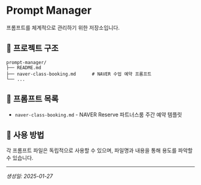 # Prompt Manager

프롬프트를 체계적으로 관리하기 위한 저장소입니다.

## 📁 프로젝트 구조

```
prompt-manager/
├── README.md
├── naver-class-booking.md      # NAVER 수업 예약 프롬프트
└── ...
```

## 📝 프롬프트 목록

- `naver-class-booking.md` - NAVER Reserve 파트너스룸 주간 예약 템플릿

## 🚀 사용 방법

각 프롬프트 파일은 독립적으로 사용할 수 있으며, 파일명과 내용을 통해 용도를 파악할 수 있습니다.

---

_생성일: 2025-01-27_

